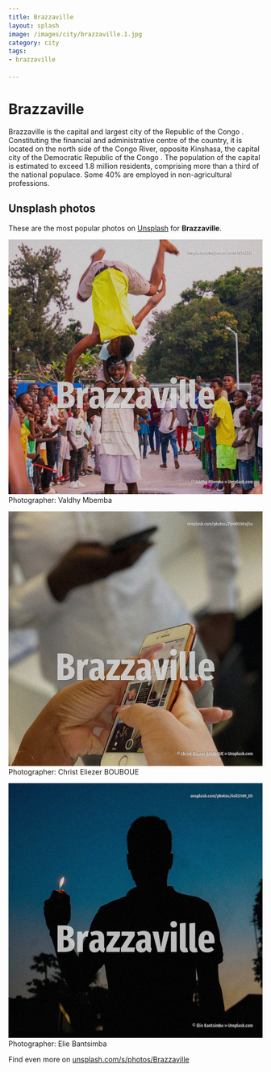 ```yaml
---
title: Brazzaville
layout: splash
image: /images/city/brazzaville.1.jpg
category: city
tags:
- brazzaville

---
```

# Brazzaville

Brazzaville  is the capital and largest city of the Republic of the Congo . Constituting the financial and administrative centre of the country, it is located on the north  side of the Congo River, opposite Kinshasa, the capital city of the Democratic Republic of the  Congo .  The population of the capital is estimated to exceed 1.8 million residents, comprising more than a  third of the national populace. Some 40% are employed in non-agricultural professions. 

 
## Unsplash photos
These are the most popular photos on [Unsplash](https://unsplash.com) for **Brazzaville**.
 
![Brazzaville](/images/city/brazzaville.1.jpg)
Photographer:  Valdhy Mbemba
 
![Brazzaville](/images/city/brazzaville.2.jpg)
Photographer:  Christ Eliezer BOUBOUE
 
![Brazzaville](/images/city/brazzaville.3.jpg)
Photographer:  Elie Bantsimba
 
Find even more on [unsplash.com/s/photos/Brazzaville](https://unsplash.com/s/photos/Brazzaville)
 
